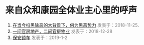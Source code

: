 
# 来自众和康园全体业主心里的呼声 #

 1. [ 在当今扫黑除恶的大背景下，何为黑恶势力](https://github.com/rainfly234/web/blob/master/1.md)  <font color=gray >发表于：2018-11-25</font>. 
 2. [ 一问官房地产，二问官房物业](https://github.com/rainfly234/web/blob/master/2.md)  <font color=gray >发表于：2018-12-28</font>  
 3. [ 保安锁车](https://github.com/rainfly234/web/blob/master/3.md)  <font color=gray >发表于：2019-1-2</font>  
